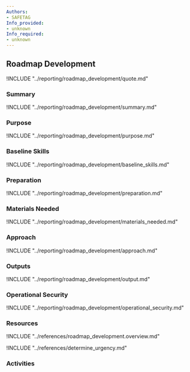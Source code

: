 ```yaml
---
Authors:
- SAFETAG
Info_provided:
- unknown
Info_required:
- unknown
---
```


## Roadmap Development

!INCLUDE "../reporting/roadmap_development/quote.md"

### Summary

!INCLUDE "../reporting/roadmap_development/summary.md"

### Purpose

!INCLUDE "../reporting/roadmap_development/purpose.md"

### Baseline Skills

!INCLUDE "../reporting/roadmap_development/baseline_skills.md"

### Preparation

!INCLUDE "../reporting/roadmap_development/preparation.md"

### Materials Needed

!INCLUDE "../reporting/roadmap_development/materials_needed.md"

### Approach

!INCLUDE "../reporting/roadmap_development/approach.md"

### Outputs

!INCLUDE "../reporting/roadmap_development/output.md"

### Operational Security

!INCLUDE "../reporting/roadmap_development/operational_security.md"

### Resources
<div class="greybox">
!INCLUDE "../references/roadmap_development.overview.md"

!INCLUDE "../references/determine_urgency.md"
</div>

### Activities